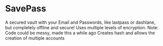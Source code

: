 # SavePass
A secured vault with your Email and Passwords, like lastpass or dashlane, but completely offline and secure! Uses multiple levels of encryption. Note: Code could be messy, made this a while ago
Creates hash and allows the creation of multiple accounts

